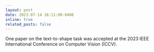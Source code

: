 ```yaml
---
layout: post
date: 2023-07-14 16:11:00-0400
inline: true
related_posts: false
---
```


One paper on the text-to-shape task was accepted at the 2023 IEEE International Conference on Computer Vision (ICCV).
